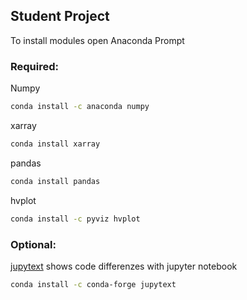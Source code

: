 ## Student Project
To install modules open Anaconda Prompt
### Required:
Numpy  
```sh
conda install -c anaconda numpy
```
xarray  
```sh
conda install xarray
```
pandas
```sh
conda install pandas
```
hvplot
```sh
conda install -c pyviz hvplot
```

### Optional:
[jupytext](https://github.com/mwouts/jupytext/blob/master/README.md) shows code differenzes with jupyter notebook
```sh
conda install -c conda-forge jupytext
```
